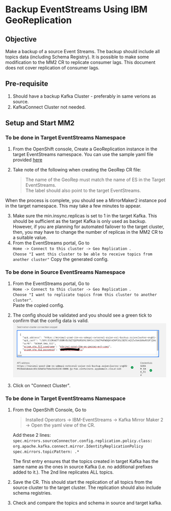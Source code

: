 # Backup EventStreams Using IBM GeoReplication

## Objective
Make a backup of a source Event Streams. The backup should include all topics data (including Schema Registry). It is possible to make some modification to the MM2 CR to replicate consumer lags. This document does not cover replication of consumer lags.  


## Pre-requisite

1. Should have a backup Kafka Cluster - preferably in same verions as source. 
2. KafkaConnect Cluster not needed. 

## Setup and Start MM2

### To be done in Target EventStreams Namespace
1. From the OpenShift console, Create a GeoReplication instance in the target EventStreams namespace. You can use the sample yaml file provided [here](./georep.yaml)
2. Take note of the following when creating the GeoRep CR file:   

	> The name of the GeoRep must match the name of ES in the Target EventStreams.   
	The label should also point to the target EventStreams.   

When the process is complete, you should see a MirrorMaker2 instance pod in the target namespace. This may take a few minutes to appear.   

3. Make sure the min.insync.replicas is set to 1 in the target Kafka. This should be sufficient as the target Kafka is only used as backup. However, if you are planning for automated failover to the target cluster, then, you may have to change the number of replicas in the MM2 CR to a suitable value. 
4. From the EventStreams portal, Go to    
`Home -> Connect to this cluster -> Geo Replication `.  
`Choose "I want this cluster to be able to receive topics from another cluster"`
Copy the generated config. 

### To be done in Source EventSreams Namespace

1. From the EventStreams portal, Go to    
`Home -> Connect to this cluster -> Geo Replication `.  
`Choose "I want to replicate topics from this cluster to another cluster"`.  
Paste the copied config. 

2. The config should be validated and you should see a green tick to confirm that the config data is valid.    
![](images/1.jpg)

3. Click on "Connect Cluster".  

### To be done in Target EventStreams Namespace

1. From the OpenShift Console, Go to    

	> Installed Operators -> IBM-EventStreams -> Kafka Mirror Maker 2 -> Open the yaml view of the CR.  
	
	
	Add these 2 lines:
	`spec.mirrors.sourceConnector.config.replication.policy.class: org.apache.kafka.connect.mirror.IdentityReplicationPolicy`     
	`spec.mirrors.topicPattern: .*`
	
	The first entry ensures that the topics created in target Kafka has the same name as the ones in source Kafka (i.e. no additional prefixes added to it.). The 2nd line replicates ALL topics.    
	
2. Save the CR. This should start the replication of all topics from the source cluster to the target cluster. The replication should also include schema registries. 
3. Check and compare the topics and schema in source and target kafka. 

